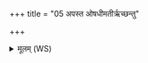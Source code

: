 +++
title = "05 अपस्त ओषधीमतीर्ऋच्छन्तु"

+++
<details><summary>मूलम् (WS)</summary>

अपस्त ओषधीमतीर्ऋच्छन्तु ये माघायव एतस्या दिशो ऽभिदासान् ॥६ ॥
</details>